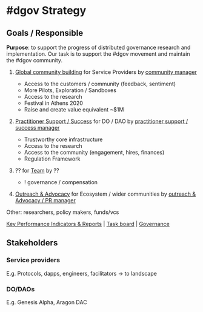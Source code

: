# \#dgov Strategy

## Goals / Responsible

**Purpose**: to support the progress of distributed governance research and implementation. Our task is to support the \#dgov movement and maintain the \#dgov community.

1. [Global community building](community-building.md) for Service Providers by [community manager](../roles/community-manager/)

   * Access to the customers / community \(feedback, sentiment\)
   * More Pilots, Exploration / Sandboxes
   * Access to the research
   * Festival in Athens 2020
   * Raise and create value equivalent ~$1M

2. [Practitioner Support / Success](practitioner-support-success.md) for DO / DAO by [practitioner support / success manager](../roles/practitioner-support-success/)

   * Trustworthy core infrastructure
   * Access to the research
   * Access to the community \(engagement, hires, finances\)
   * Regulation Framework

3. ?? for [Team](../dgov-history.md) by ??
   * ! governance / compensation 
4. [Outreach & Advocacy](advocacy-and-education.md) for Ecosystem / wider communities by [outreach & Advocacy / PR manager](../roles/pr-manager.md)

Other: researchers, policy makers, funds/vcs

[Key Performance Indicators & Reports](https://docs.google.com/spreadsheets/d/1B0XGN2uMeStBHcOcr0VySbSzYz_V67zmKCjJ-NBwvNU/edit#gid=590065571)  \|  [Task board](https://trello.com/b/CIKoPoBt/q1-2019)  \|  [Governance](../roles/) 

## Stakeholders

### Service providers

E.g. Protocols, dapps, engineers, facilitators -&gt; to landscape

### DO/DAOs

E.g. Genesis Alpha, Aragon DAC



